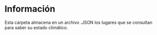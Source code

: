 # Información
Esta carpeta almacena en un archivo .JSON los lugares que se consultan 
para saber su estado climático.
